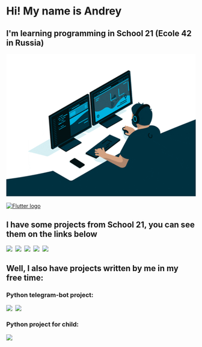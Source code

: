 # Hi! My name is Andrey
## I'm learning programming in School 21 (Ecole 42 in Russia)

<p align="center">
  <img width="860" src="./giphy.gif">
</p>

[<img src="https://img.shields.io/badge/Telegram-17191e?logo=Telegram&logoColor=2986cc&style=plastic&logo=appveyor" alt="Flutter logo" title="Flutter" height="25" />](https://t.me/hbombur)

## I have some projects from School 21, you can see them on the links below

[<img src="https://img.shields.io/badge/42%2FC-lib__ft-green" />](https://github.com/hbombur/my_libft)&nbsp;
[<img src="https://img.shields.io/badge/42%2FC-get__next__line-green" />](https://github.com/hbombur/get_next_line)&nbsp;
[<img src="https://img.shields.io/badge/42%2FC-ft__printf-green" />](https://github.com/hbombur/ft_printf)&nbsp;
[<img src="https://img.shields.io/badge/42%2FC-pipex-green" />](https://github.com/hbombur/pipex)&nbsp;
[<img src="https://img.shields.io/badge/42%2FC-FDF-green" />](https://github.com/hbombur/FDF)&nbsp;

## Well, I also have projects written by me in my free time:
### Python telegram-bot project:

[<img src="https://img.shields.io/badge/Py-Peter__bot-darkblue" />](https://github.com/hbombur/pyotr-bot)&nbsp;
[<img src="https://img.shields.io/badge/Py-Church__Schedule-lightblue" />](https://github.com/hbombur/church_shedule)&nbsp;

### Python project for child:

[<img src="https://img.shields.io/badge/Py-Timer%202.0-darkgreen" />](https://github.com/hbombur/timer2_0)&nbsp;
